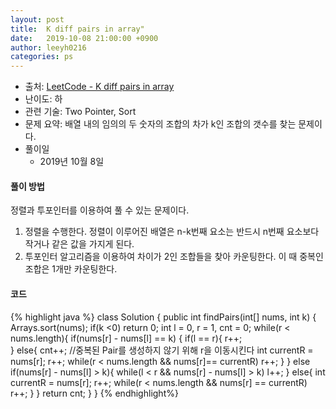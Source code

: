 ```yaml
---
layout: post
title:  K diff pairs in array"
date:   2019-10-08 21:00:00 +0900
author: leeyh0216
categories: ps
---
```


- 출처: [LeetCode - K diff pairs in array](https://leetcode.com/problems/k-diff-pairs-in-an-array/)
- 난이도: 하
- 관련 기술: Two Pointer, Sort
- 문제 요약: 배열 내의 임의의 두 숫자의 조합의 차가 k인 조합의 갯수를 찾는 문제이다.
- 풀이일
  - 2019년 10월 8일
  
#### 풀이 방법

정렬과 투포인터를 이용하여 풀 수 있는 문제이다.

1. 정렬을 수행한다. 정렬이 이루어진 배열은 n-k번째 요소는 반드시 n번째 요소보다 작거나 같은 값을 가지게 된다.
2. 투포인터 알고리즘을 이용하여 차이가 2인 조합들을 찾아 카운팅한다. 이 때 중복인 조합은 1개만 카운팅한다.

#### 코드
{% highlight java %}
class Solution {
    public int findPairs(int[] nums, int k) {
    Arrays.sort(nums);
    if(k <0)
        return 0;
    int l = 0, r = 1, cnt = 0;
    while(r < nums.length){
      if(nums[r] - nums[l] == k) {
        if(l == r){
          r++;  
        }
        else{
          cnt++;
          //중복된 Pair를 생성하지 않기 위해 r을 이동시킨다
          int currentR = nums[r];
          r++;
          while(r < nums.length && nums[r]== currentR)
            r++; 
        }
      }
      else if(nums[r] - nums[l] > k){
        while(l < r && nums[r] - nums[l] > k)
          l++;
      }
      else{
        int currentR = nums[r];
        r++;
        while(r < nums.length && nums[r] == currentR)
          r++;
      }
    }
    return cnt;
  }
}
{% endhighlight%}